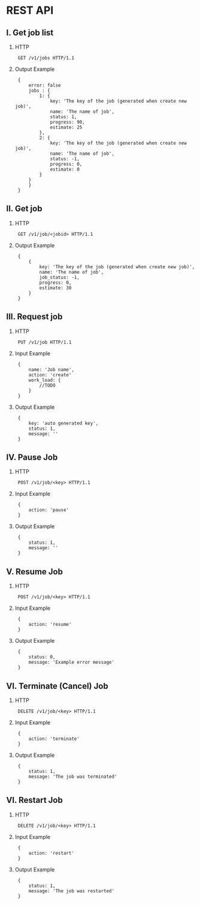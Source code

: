 # REST API


## I. Get job list

1. HTTP

		GET /v1/jobs HTTP/1.1

2. Output Example

		{
			error: false  
			jobs : {
				1: {
					key: 'The key of the job (generated when create new job)',
					name: 'The name of job',
					status: 1,
					progress: 90,
					estimate: 25
				},
				2: {
                    key: 'The key of the job (generated when create new job)',
                    name: 'The name of job',
                    status: -1,
                    progress: 0,
                    estimate: 0
                }
            }
			}
		}
		


## II. Get job

1. HTTP

		GET /v1/job/<jobid> HTTP/1.1
		
2. Output Example

		{
			{
                key: 'The key of the job (generated when create new job)',
                name: 'The name of job',
                job_status: -1,
                progress: 0,
                estimate: 30
            }
		}


## III. Request job

1. HTTP

		PUT /v1/job HTTP/1.1
		
2. Input Example

		{
			name: 'Job name',
			action: 'create'
			work_load: {
				//TODO
			}
		}
		
3. Output Example

		{
			key: 'auto generated key',
			status: 1,
			message: ''
		}
		


## IV. Pause Job 

1. HTTP

		POST /v1/job/<key> HTTP/1.1
		
2. Input Example

		{
			action: 'pause'
		}
		
3. Output Example

		{
			status: 1,
			message: ''
		}
		
		
## V. Resume Job 

1. HTTP

		POST /v1/job/<key> HTTP/1.1
		
2. Input Example

		{
			action: 'resume'
		}
		
3. Output Example

		{
			status: 0,
			message: 'Example error message'
		}
		
		
## VI. Terminate (Cancel) Job 

1. HTTP

		DELETE /v1/job/<key> HTTP/1.1
		
2. Input Example

		{
			action: 'terminate'
		}
		
3. Output Example

		{
			status: 1,
			message: 'The job was terminated'
		}
		
		
		
## VI. Restart Job 

1. HTTP

		DELETE /v1/job/<key> HTTP/1.1
		
2. Input Example

		{
			action: 'restart'
		}
		
3. Output Example

		{
			status: 1,
			message: 'The job was restarted'
		}
		